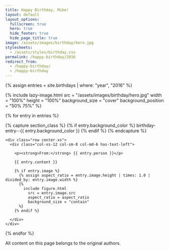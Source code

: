 ```yaml
---
title: Happy Birthday, Mike!
layout: default
layout_options:
  fullscreen: true
  hero: true
  hide_footer: true
  hide_page_title: true
image: /assets/images/birthday/hero.jpg
stylesheets:
  - /assets/styles/birthday.css
permalink: /happy-birthday/2016
redirect_from:
  - /happy-birthday/
  - /happy-birthday
---
```


{% assign entries = site.birthdays | where: "year", "2016" %}

<div class="birthday-hero">
  {%
    include lazy-image.html
      src = "/assets/images/birthday/hero.jpg"
      width = "100%"
      height = "100%"
      background_size = "cover"
      background_position = "50% 75%"
  %}
</div>

{% for entry in entries %}

  {% capture section_class %}
    {% if entry.background_color %}
      birthday-entry--{{ entry.background_color }}
    {% endif %}
  {% endcapture %}

  <div class="birthday-entry {{ section_class | strip }}">

    <div class="row center-xs">
      <div class="col-xs-12 col-sm-8 col-md-6 has-text-left">

        <p><strong>From:</strong> {{ entry.person }}</p>

        {{ entry.content }}

        {% if entry.image %}
          {% assign aspect_ratio = entry.image.height | times: 1.0 | divided_by: entry.image.width %}
          {%
            include figure.html
              src = entry.image.src
              aspect_ratio = aspect_ratio
              background_size = "contain"
          %}
        {% endif %}

      </div>
    </div>
  </div>

{% endfor %}

<div class="container">
  <div class="row center-xs">
    <div class="footer__content col-xs-12">
      <div class="rule"></div>
      All content on this page belongs to the original authors.
    </div>
  </div>
</div>
